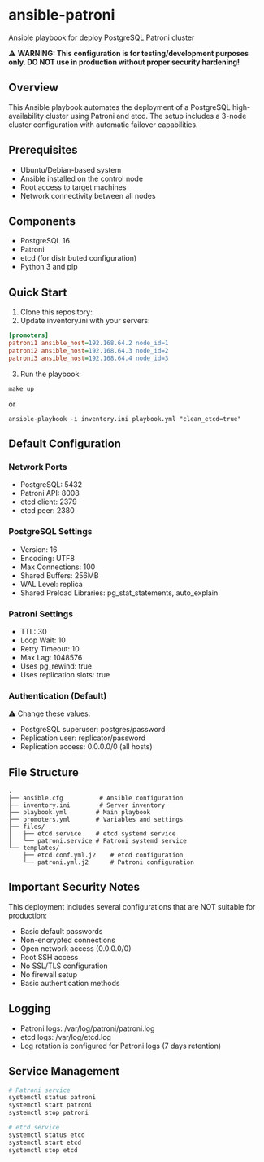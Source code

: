 # ansible-patroni
Ansible playbook for deploy PostgreSQL Patroni cluster

⚠️ **WARNING: This configuration is for testing/development purposes only. DO NOT use in production without proper security hardening!**

## Overview
This Ansible playbook automates the deployment of a PostgreSQL high-availability cluster using Patroni and etcd. The setup includes a 3-node cluster configuration with automatic failover capabilities.

## Prerequisites
- Ubuntu/Debian-based system
- Ansible installed on the control node
- Root access to target machines
- Network connectivity between all nodes

## Components
- PostgreSQL 16
- Patroni
- etcd (for distributed configuration)
- Python 3 and pip

## Quick Start
1. Clone this repository:
2. Update inventory.ini with your servers:
```ini
[promoters]
patroni1 ansible_host=192.168.64.2 node_id=1
patroni2 ansible_host=192.168.64.3 node_id=2
patroni3 ansible_host=192.168.64.4 node_id=3 
```
3. Run the playbook:
```shell
make up
```
or
```shell
ansible-playbook -i inventory.ini playbook.yml "clean_etcd=true"
```

## Default Configuration

### Network Ports
- PostgreSQL: 5432
- Patroni API: 8008
- etcd client: 2379
- etcd peer: 2380

### PostgreSQL Settings
- Version: 16
- Encoding: UTF8
- Max Connections: 100
- Shared Buffers: 256MB
- WAL Level: replica
- Shared Preload Libraries: pg_stat_statements, auto_explain

### Patroni Settings
- TTL: 30
- Loop Wait: 10
- Retry Timeout: 10
- Max Lag: 1048576
- Uses pg_rewind: true
- Uses replication slots: true

### Authentication (Default)
⚠️ Change these values:
- PostgreSQL superuser: postgres/password
- Replication user: replicator/password
- Replication access: 0.0.0.0/0 (all hosts)

## File Structure
``` 
.
├── ansible.cfg          # Ansible configuration
├── inventory.ini        # Server inventory
├── playbook.yml        # Main playbook
├── promoters.yml       # Variables and settings
├── files/
│   ├── etcd.service    # etcd systemd service
│   └── patroni.service # Patroni systemd service
└── templates/
    ├── etcd.conf.yml.j2    # etcd configuration
    └── patroni.yml.j2      # Patroni configuration
```

## Important Security Notes
This deployment includes several configurations that are NOT suitable for production:
- Basic default passwords
- Non-encrypted connections
- Open network access (0.0.0.0/0)
- Root SSH access
- No SSL/TLS configuration
- No firewall setup
- Basic authentication methods

## Logging
- Patroni logs: /var/log/patroni/patroni.log
- etcd logs: /var/log/etcd.log
- Log rotation is configured for Patroni logs (7 days retention)

## Service Management
``` bash
# Patroni service
systemctl status patroni
systemctl start patroni
systemctl stop patroni

# etcd service
systemctl status etcd
systemctl start etcd
systemctl stop etcd
```
